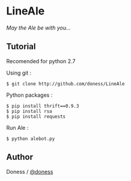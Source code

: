 # LineAle
_May the Ale be with you..._

Tutorial
------
Recomended for python 2.7

Using git :

    $ git clone http://github.com/doness/LineAle

Python packages :

    $ pip install thrift==0.9.3
    $ pip install rsa
    $ pip install requests

Run Ale :

    $ python alebot.py

Author
------

Doness / [@doness](https://github.com/doness)

